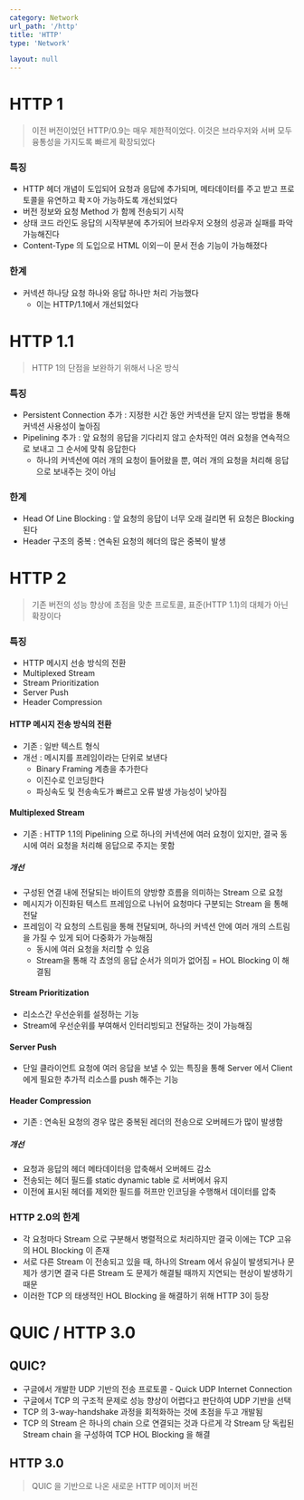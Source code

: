 ```yaml
---
category: Network
url_path: '/http'
title: 'HTTP'
type: 'Network'

layout: null
---
```


# HTTP 1

> 이전 버전이었던 HTTP/0.9는 매우 제한적이었다. 이것은 브라우저와 서버 모두 융통성을 가지도록 빠르게 확장되었다

### 특징

* HTTP 헤더 개념이 도입되어 요청과 응답에 추가되며, 메타데이터를 주고 받고 프로토콜을 유연하고 확ㅈ아 가능하도록 개선되었다
* 버전 정보와 요청 Method 가 함께 전송되기 시작
* 상태 코드 라인도 응답의 시작부분에 추가되어 브라우저 오쳥의 성공과 실패를 파악 가능해진다
* Content-Type 의 도입으로 HTML 이외ㅡ이 문서 전송 기능이 가능해졌다

### 한계

* 커넥션 하나당 요청 하나와 응답 하나만 처리 가능했다
    * 이는 HTTP/1.1에서 개선되었다

# HTTP 1.1

> HTTP 1의 단점을 보완하기 위해서 나온 방식

### 특징

* Persistent Connection 추가 : 지정한 시간 동안 커넥션을 닫지 않는 방법을 통해 커넥션 사용성이 높아짐
* Pipelining 추가 : 앞 요청의 응답을 기다리지 않고 순차적인 여러 요청을 연속적으로 보내고 그 순서에 맞춰 응답한다
    * 하나의 커넥션에 여러 개의 요청이 들어왔을 뿐, 여러 개의 요청을 처리해 응답으로 보내주는 것이 아님

### 한계

* Head Of Line Blocking : 앞 요청의 응답이 너무 오래 걸리면 뒤 요청은 Blocking 된다
* Header 구조의 중복 : 연속된 요청의 헤더의 많은 중복이 발생

# HTTP 2

> 기존 버전의 성능 향상에 초점을 맞춘 프로토콜, 표준(HTTP 1.1)의 대체가 아닌 확장이다

### 특징

* HTTP 메시지 선송 방식의 전환
* Multiplexed Stream
* Stream Prioritization
* Server Push
* Header Compression

#### HTTP 메시지 전송 방식의 전환

* 기존 : 일반 텍스트 형식
* 개선 : 메시지를 프레임이라는 단위로 보낸다
    * Binary Framing 계층을 추가한다
    * 이진수로 인코딩한다
    * 파싱속도 및 전송속도가 빠르고 오류 발생 가능성이 낮아짐

#### Multiplexed Stream

* 기존 : HTTP 1.1의 Pipelining 으로 하나의 커넥션에 여러 요청이 있지만, 결국 동시에 여러 요청을 처리해 응답으로 주지는 못함

##### 개선

* 구성된 연결 내에 전달되는 바이트의 양방향 흐름을 의미하는 Stream 으로 요청
* 메시지가 이진화된 텍스트 프레임으로 나뉘어 요청마다 구분되는 Stream 을 통해 전달
* 프레임이 각 요청의 스트림을 통해 전달되며, 하나의 커넥션 안에 여러 개의 스트림을 가질 수 있게 되어 다중화가 가능해짐
    * 동시에 여러 요청을 처리할 수 있음
    * Stream을 통해 각 쵸엉의 응답 순서가 의미가 없어짐 = HOL Blocking 이 해결됨

#### Stream Prioritization

* 리소스간 우선순위를 설정하는 기능
* Stream에 우선순위를 부여해서 인터리빙되고 전달하는 것이 가능해짐

#### Server Push

* 단일 클라이언트 요청에 여러 응답을 보낼 수 있는 특징을 통해 Server 에서 Client 에게 필요한 추가적 리소스를 push 해주는 기능

#### Header Compression

* 기존 : 연속된 요청의 경우 많은 중복된 레더의 전송으로 오버헤드가 많이 발생함

##### 개선

* 요청과 응답의 헤더 메타데이터응 압축해서 오버헤드 감소
* 전송되는 헤더 필드를 static dynamic table 로 서버에서 유지
* 이전에 표시된 헤더를 제외한 필드를 허프만 인코딩을 수행해서 데이터를 압축

### HTTP 2.0의 한계

* 각 요청마다 Stream 으로 구분해서 병렬적으로 처리하지만 결국 이에는 TCP 고유의 HOL Blocking 이 존재
* 서로 다른 Stream 이 전송되고 있을 때, 하나의 Stream 에서 유실이 발생되거나 문제가 생기면 결국 다른 Stream 도 문제가 해결될 때까지 지연되는 현상이 발생하기 때문
* 이러한 TCP 의 태생적인 HOL Blocking 을 해결하기 위해 HTTP 3이 등장

# QUIC / HTTP 3.0

## QUIC?

* 구글에서 개발한 UDP 기반의 전송 프로토콜 - Quick UDP Internet Connection
* 구글에서 TCP 의 구조적 문제로 성능 향상이 어렵다고 판단하여 UDP 기반을 선택
* TCP 의 3-way-handshake 과정을 회적화하는 것에 초점을 두고 개발됨
* TCP 의 Stream 은 하나의 chain 으로 연결되는 것과 다르게 각 Stream 당 독립된 Stream chain 을 구성하여 TCP HOL Blocking 을 해결

## HTTP 3.0

> QUIC 을 기반으로 나온 새로운 HTTP 메이저 버전